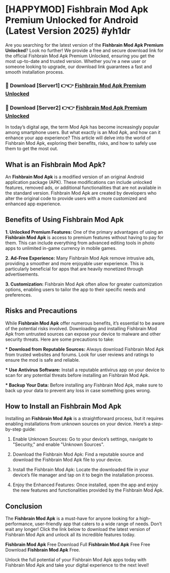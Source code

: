 # [HAPPYMOD] Fishbrain Mod Apk Premium Unlocked for Android (Latest Version 2025) #yh1dr

Are you searching for the latest version of the <strong>Fishbrain Mod Apk Premium Unlocked</strong>? Look no further! We provide a free and secure download link for the official Fishbrain Mod Apk Premium Unlocked, ensuring you get the most up-to-date and trusted version. Whether you're a new user or someone looking to upgrade, our download link guarantees a fast and smooth installation process.


<h3>🔴 Download [Server1] 👉👉 <a href="https://appsnew.pages.dev?q=Fishbrain+Mod+Apk">Fishbrain Mod Apk Premium Unlocked</a></h3>

<h3>🔴 Download [Server2] 👉👉 <a href="https://appsnew.pages.dev?q=Fishbrain+Mod+Apk">Fishbrain Mod Apk Premium Unlocked</a></h3>


In today’s digital age, the term Mod Apk has become increasingly popular among smartphone users. But what exactly is an Mod Apk, and how can it enhance your app experience? This article will delve into the world of Fishbrain Mod Apk, exploring their benefits, risks, and how to safely use them to get the most out.


<h2>What is an Fishbrain Mod Apk?</h2>

An <strong>Fishbrain Mod Apk</strong> is a modified version of an original Android application package (APK). These modifications can include unlocked features, removed ads, or additional functionalities that are not available in the standard version. Fishbrain Mod Apk are created by developers who alter the original code to provide users with a more customized and enhanced app experience.


<h2>Benefits of Using Fishbrain Mod Apk</h2>

<strong> 1. Unlocked Premium Features:</strong> One of the primary advantages of using an <strong>Fishbrain Mod Apk</strong> is access to premium features without having to pay for them. This can include everything from advanced editing tools in photo apps to unlimited in-game currency in mobile games.

<strong> 2. Ad-Free Experience:</strong> Many Fishbrain Mod Apk remove intrusive ads, providing a smoother and more enjoyable user experience. This is particularly beneficial for apps that are heavily monetized through advertisements.

<strong> 3. Customization:</strong> Fishbrain Mod Apk often allow for greater customization options, enabling users to tailor the app to their specific needs and preferences.


<h2>Risks and Precautions</h2>

While <strong>Fishbrain Mod Apk</strong> offer numerous benefits, it’s essential to be aware of the potential risks involved. Downloading and installing Fishbrain Mod Apk from untrusted sources can expose your device to malware and other security threats. Here are some precautions to take:

<strong> * Download from Reputable Sources:</strong> Always download Fishbrain Mod Apk from trusted websites and forums. Look for user reviews and ratings to ensure the mod is safe and reliable.

<strong> * Use Antivirus Software:</strong> Install a reputable antivirus app on your device to scan for any potential threats before installing an Fishbrain Mod Apk.

<strong> * Backup Your Data:</strong> Before installing any Fishbrain Mod Apk, make sure to back up your data to prevent any loss in case something goes wrong.


<h2>How to Install an Fishbrain Mod Apk</h2>

Installing an <strong>Fishbrain Mod Apk</strong> is a straightforward process, but it requires enabling installations from unknown sources on your device. Here’s a step-by-step guide:

 1. Enable Unknown Sources: Go to your device’s settings, navigate to "Security," and enable "Unknown Sources".

 2. Download the Fishbrain Mod Apk: Find a reputable source and download the Fishbrain Mod Apk file to your device.

 3. Install the Fishbrain Mod Apk: Locate the downloaded file in your device’s file manager and tap on it to begin the installation process.

 4. Enjoy the Enhanced Features: Once installed, open the app and enjoy the new features and functionalities provided by the Fishbrain Mod Apk.


<h2><strong>Conclusion</strong></h2>

The <strong>Fishbrain Mod Apk</strong> is a must-have for anyone looking for a high-performance, user-friendly app that caters to a wide range of needs. Don’t wait any longer! Click the link below to download the latest version of Fishbrain Mod Apk and unlock all its incredible features today.

<strong>Fishbrain Mod Apk</strong> Free Download Full <strong>Fishbrain Mod Apk</strong> Free Free Download <strong>Fishbrain Mod Apk</strong> Free.

Unlock the full potential of your Fishbrain Mod Apk apps today with Fishbrain Mod Apk and take your digital experience to the next level!